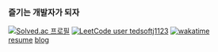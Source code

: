 ### 즐기는 개발자가 되자
[![Solved.ac
프로필](http://mazassumnida.wtf/api/mini/generate_badge?boj=tedsoftj1123)](https://solved.ac/tedsoftj1123)
[![LeetCode user tedsoftj1123](https://img.shields.io/badge/dynamic/json?style=flat&labelColor=black&color=%23ffa116&label=Solved&query=solvedOverTotal&url=https%3A%2F%2Fleetcode-badge.vercel.app%2Fapi%2Fusers%2Ftedsoftj1123&logo=leetcode&logoColor=yellow)](https://leetcode.com/tedsoftj1123/)
[![wakatime](https://wakatime.com/badge/user/e84d417e-94f1-4ead-8bac-f0cefb1c38ca.svg)](https://wakatime.com/@e84d417e-94f1-4ead-8bac-f0cefb1c38ca)  
[resume](https://portfolio.hasung.dev) [blog](https://while-log.tistory.com)
